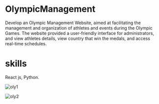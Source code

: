# OlympicManagement

Develop an Olympic Management Website, aimed at facilitating the management and organization of athletes and events during the Olympic Games. The website provided a user-friendly interface for administrators, and view athletes details, view country that win the medals, and access real-time schedules.

# skills 
React js,
Python.


![oly1](https://github.com/ankitkanojiya07/OlympicManagement/assets/94682775/f327ea07-b052-4053-9ea9-842fe338d43d)

![oly2](https://github.com/ankitkanojiya07/OlympicManagement/assets/94682775/bec96b87-1b2f-403a-8b9c-faa8d28c028c)

